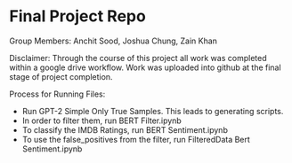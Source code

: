 # Final Project Repo

Group Members: Anchit Sood, Joshua Chung, Zain Khan

Disclaimer: Through the course of this project all work was completed within a google drive workflow.  Work was uploaded into github at the final stage of project completion.

Process for Running Files:
- Run GPT-2 Simple Only True Samples. This leads to generating scripts.
- In order to filter them, run BERT Filter.ipynb 
- To classify the IMDB Ratings, run BERT Sentiment.ipynb
- To use the false_positives from the filter, run FilteredData Bert Sentiment.ipynb

